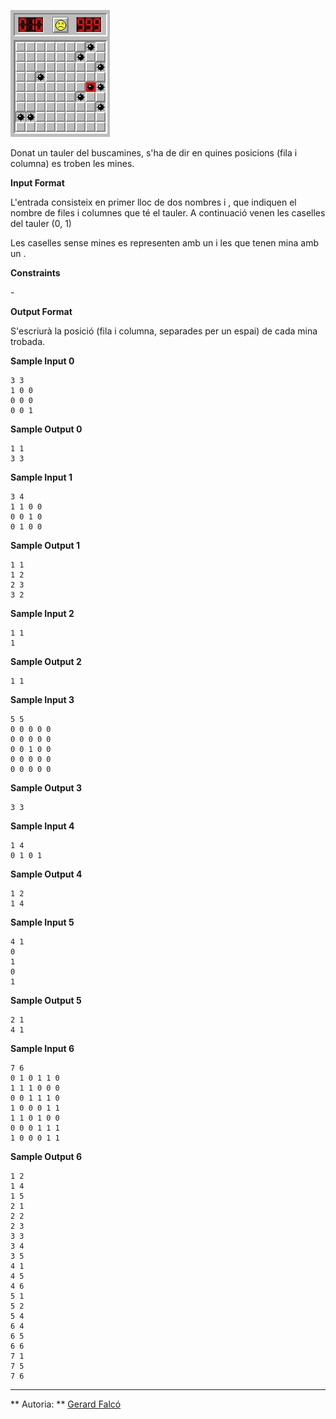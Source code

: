 ![image](1556787774-25eb5a4261-buscaminas_05.jpg)

Donat un tauler del buscamines, s'ha de dir en quines posicions (fila i
columna) es troben les mines.

**Input Format**

L'entrada consisteix en primer lloc de dos nombres  i , que indiquen el
nombre de files i columnes que té el tauler. A continuació venen les
caselles del tauler (0, 1)

Les caselles sense mines es representen amb un  i les que tenen mina amb
un .

**Constraints**

\-

**Output Format**

S'escriurà la posició (fila i columna, separades per un espai) de cada
mina trobada.

**Sample Input 0**

    3 3
    1 0 0
    0 0 0
    0 0 1

**Sample Output 0**

    1 1
    3 3

**Sample Input 1**

    3 4
    1 1 0 0
    0 0 1 0
    0 1 0 0

**Sample Output 1**

    1 1
    1 2
    2 3
    3 2

**Sample Input 2**

    1 1
    1

**Sample Output 2**

    1 1

**Sample Input 3**

    5 5
    0 0 0 0 0
    0 0 0 0 0
    0 0 1 0 0
    0 0 0 0 0
    0 0 0 0 0

**Sample Output 3**

    3 3

**Sample Input 4**

    1 4
    0 1 0 1

**Sample Output 4**

    1 2
    1 4

**Sample Input 5**

    4 1
    0
    1
    0
    1

**Sample Output 5**

    2 1
    4 1

**Sample Input 6**

    7 6
    0 1 0 1 1 0
    1 1 1 0 0 0
    0 0 1 1 1 0
    1 0 0 0 1 1
    1 1 0 1 0 0
    0 0 0 1 1 1
    1 0 0 0 1 1

**Sample Output 6**

    1 2
    1 4
    1 5
    2 1
    2 2
    2 3
    3 3
    3 4
    3 5
    4 1
    4 5
    4 6
    5 1
    5 2
    5 4
    6 4
    6 5
    6 6
    7 1
    7 5
    7 6

----------

** Autoria: **
[Gerard Falcó](https://github.com/gerardfp)

